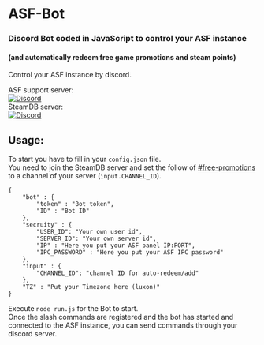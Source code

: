 # ASF-Bot

### Discord Bot coded in JavaScript to control your ASF instance

#### (and automatically redeem free game promotions and steam points)

Control your ASF instance by discord.

ASF support server:<br>
[![Discord](https://img.shields.io/discord/267292556709068800.svg?label=Discord&logo=discord&cacheSeconds=3600)](https://discord.gg/hSQgt8j)<br>
SteamDB server:<br>
[![Discord](https://img.shields.io/discord/467730051622764565.svg?logo=discord&label=Discord&cacheSeconds=3600)](https://discord.com/channels/467730051622764565/845984309638463488)<br>

## Usage:

To start you have to fill in your `config.json` file.<br>
You need to join the SteamDB server and set the follow of [#free-promotions](https://discord.com/channels/467730051622764565/845984309638463488) to a channel of your server (`input.CHANNEL_ID`).

```
{
    "bot" : {
        "token" : "Bot token",
        "ID" : "Bot ID"
    },
    "secruity" : {
        "USER_ID": "Your own user id",
        "SERVER_ID": "Your own server id",
        "IP" : "Here you put your ASF panel IP:PORT",
        "IPC_PASSWORD" : "Here you put your ASF IPC password"
    },
    "input" : {
        "CHANNEL_ID": "channel ID for auto-redeem/add"
    },
    "TZ" : "Put your Timezone here (luxon)"
}
```

Execute `node run.js` for the Bot to start.<br>
Once the slash commands are registered and the bot has started and connected to the ASF instance, you can send commands through your discord server.
